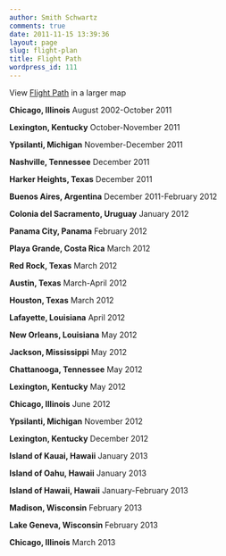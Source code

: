 ```yaml
---
author: Smith Schwartz
comments: true
date: 2011-11-15 13:39:36
layout: page
slug: flight-plan
title: Flight Path
wordpress_id: 111
---
```



View [Flight Path](http://maps.google.com/maps/ms?vpsrc=6&ctz=300&ie=UTF8&msa=0&msid=206533094512816027326.0004b1c9df0ae61fb23fa&ll=3.8286,-78.047421&spn=76.824997,39.224686&t=m&source=embed) in a larger map

**Chicago, Illinois**
August 2002-October 2011

**Lexington, Kentucky**
October-November 2011

**Ypsilanti, Michigan**
November-December 2011

**Nashville, Tennessee**
December 2011

**Harker Heights, Texas**
December 2011

**Buenos Aires, Argentina**
December 2011-February 2012

**Colonia del Sacramento, Uruguay**
January 2012

**Panama City, Panama**
February 2012

**Playa Grande, Costa Rica**
March 2012

**Red Rock, Texas**
March 2012

**Austin, Texas**
March-April 2012

**Houston, Texas**
March 2012

**Lafayette, Louisiana**
April 2012

**New Orleans, Louisiana**
May 2012

**Jackson, Mississippi**
May 2012

**Chattanooga, Tennessee**
May 2012

**Lexington, Kentucky**
May 2012

**Chicago, Illinois**
June 2012

**Ypsilanti, Michigan**
November 2012

**Lexington, Kentucky**
December 2012

**Island of Kauai, Hawaii**
January 2013

**Island of Oahu, Hawaii**
January 2013

**Island of Hawaii, Hawaii**
January-February 2013

**Madison, Wisconsin**
February 2013

**Lake Geneva, Wisconsin**
February 2013

**Chicago, Illinois**
March 2013



